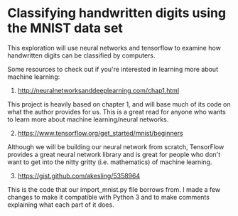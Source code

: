 # Classifying handwritten digits using the MNIST data set

This exploration will use neural networks and tensorflow to examine how handwritten digits can be 
classified by computers.

Some resources to check out if you're interested in learning more about machine learning:

1) http://neuralnetworksanddeeplearning.com/chap1.html

This project is heavily based on chapter 1, and will base much of its code on what the author provides for us. This
is a great read for anyone who wants to learn more about machine learning/neural networks.

2) https://www.tensorflow.org/get_started/mnist/beginners

Although we will be building our neural network from scratch, TensorFlow provides a great neural network library
and is great for people who don't want to get into the nitty gritty (i.e. mathematics) of machine learning.

3) https://gist.github.com/akesling/5358964

This is the code that our import_mnist.py file borrows from. I made a few changes to make it compatible with
Python 3 and to make comments explaining what each part of it does.

